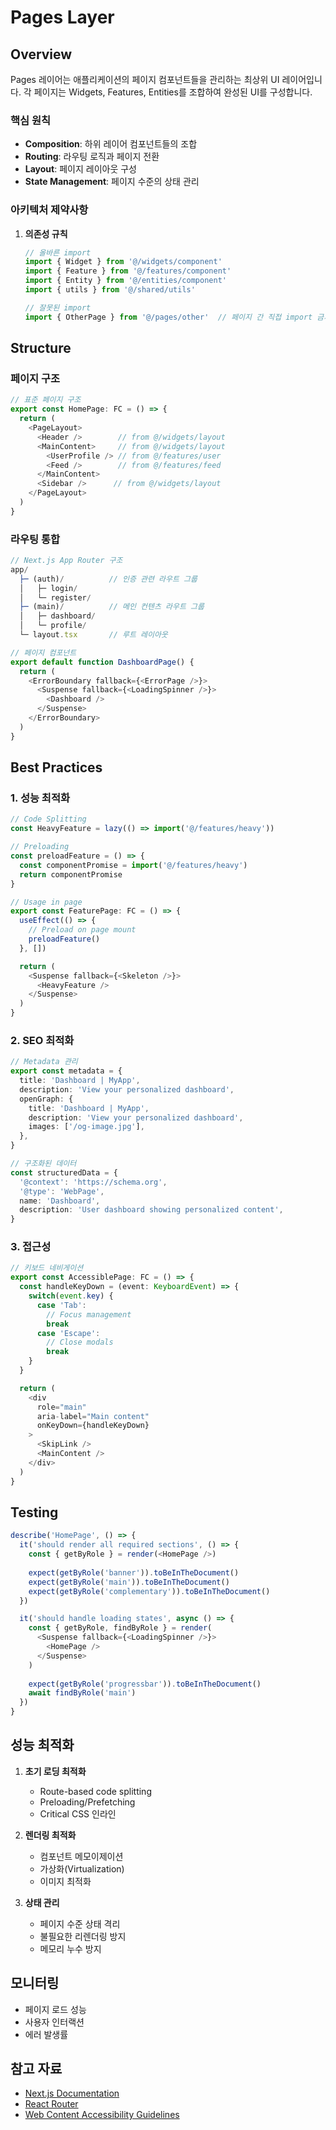 # Pages Layer

## Overview
Pages 레이어는 애플리케이션의 페이지 컴포넌트들을 관리하는 최상위 UI 레이어입니다.
각 페이지는 Widgets, Features, Entities를 조합하여 완성된 UI를 구성합니다.

### 핵심 원칙
- **Composition**: 하위 레이어 컴포넌트들의 조합
- **Routing**: 라우팅 로직과 페이지 전환
- **Layout**: 페이지 레이아웃 구성
- **State Management**: 페이지 수준의 상태 관리

### 아키텍처 제약사항
1. **의존성 규칙**
   ```typescript
   // 올바른 import
   import { Widget } from '@/widgets/component'
   import { Feature } from '@/features/component'
   import { Entity } from '@/entities/component'
   import { utils } from '@/shared/utils'

   // 잘못된 import
   import { OtherPage } from '@/pages/other'  // 페이지 간 직접 import 금지
   ```

## Structure
### 페이지 구조
```typescript
// 표준 페이지 구조
export const HomePage: FC = () => {
  return (
    <PageLayout>
      <Header />        // from @/widgets/layout
      <MainContent>     // from @/widgets/layout
        <UserProfile /> // from @/features/user
        <Feed />        // from @/features/feed
      </MainContent>
      <Sidebar />      // from @/widgets/layout
    </PageLayout>
  )
}
```

### 라우팅 통합
```typescript
// Next.js App Router 구조
app/
  ├─ (auth)/          // 인증 관련 라우트 그룹
  │   ├─ login/
  │   └─ register/
  ├─ (main)/          // 메인 컨텐츠 라우트 그룹
  │   ├─ dashboard/
  │   └─ profile/
  └─ layout.tsx       // 루트 레이아웃

// 페이지 컴포넌트
export default function DashboardPage() {
  return (
    <ErrorBoundary fallback={<ErrorPage />}>
      <Suspense fallback={<LoadingSpinner />}>
        <Dashboard />
      </Suspense>
    </ErrorBoundary>
  )
}
```

## Best Practices
### 1. 성능 최적화
```typescript
// Code Splitting
const HeavyFeature = lazy(() => import('@/features/heavy'))

// Preloading
const preloadFeature = () => {
  const componentPromise = import('@/features/heavy')
  return componentPromise
}

// Usage in page
export const FeaturePage: FC = () => {
  useEffect(() => {
    // Preload on page mount
    preloadFeature()
  }, [])

  return (
    <Suspense fallback={<Skeleton />}>
      <HeavyFeature />
    </Suspense>
  )
}
```

### 2. SEO 최적화
```typescript
// Metadata 관리
export const metadata = {
  title: 'Dashboard | MyApp',
  description: 'View your personalized dashboard',
  openGraph: {
    title: 'Dashboard | MyApp',
    description: 'View your personalized dashboard',
    images: ['/og-image.jpg'],
  },
}

// 구조화된 데이터
const structuredData = {
  '@context': 'https://schema.org',
  '@type': 'WebPage',
  name: 'Dashboard',
  description: 'User dashboard showing personalized content',
}
```

### 3. 접근성
```typescript
// 키보드 네비게이션
export const AccessiblePage: FC = () => {
  const handleKeyDown = (event: KeyboardEvent) => {
    switch(event.key) {
      case 'Tab':
        // Focus management
        break
      case 'Escape':
        // Close modals
        break
    }
  }

  return (
    <div
      role="main"
      aria-label="Main content"
      onKeyDown={handleKeyDown}
    >
      <SkipLink />
      <MainContent />
    </div>
  )
}
```

## Testing
```typescript
describe('HomePage', () => {
  it('should render all required sections', () => {
    const { getByRole } = render(<HomePage />)
    
    expect(getByRole('banner')).toBeInTheDocument()
    expect(getByRole('main')).toBeInTheDocument()
    expect(getByRole('complementary')).toBeInTheDocument()
  })

  it('should handle loading states', async () => {
    const { getByRole, findByRole } = render(
      <Suspense fallback={<LoadingSpinner />}>
        <HomePage />
      </Suspense>
    )
    
    expect(getByRole('progressbar')).toBeInTheDocument()
    await findByRole('main')
  })
}
```

## 성능 최적화
1. **초기 로딩 최적화**
   - Route-based code splitting
   - Preloading/Prefetching
   - Critical CSS 인라인

2. **렌더링 최적화**
   - 컴포넌트 메모이제이션
   - 가상화(Virtualization)
   - 이미지 최적화

3. **상태 관리**
   - 페이지 수준 상태 격리
   - 불필요한 리렌더링 방지
   - 메모리 누수 방지

## 모니터링
- 페이지 로드 성능
- 사용자 인터랙션
- 에러 발생률

## 참고 자료
- [Next.js Documentation](https://nextjs.org/docs)
- [React Router](https://reactrouter.com/)
- [Web Content Accessibility Guidelines](https://www.w3.org/WAI/standards-guidelines/wcag/)
